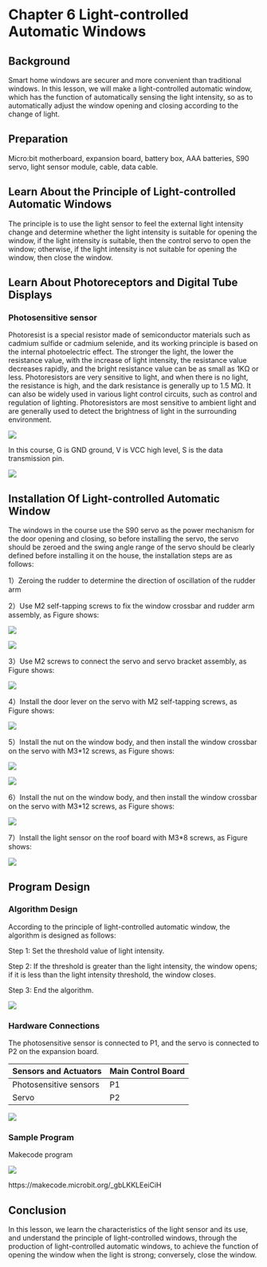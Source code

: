 # Chapter 6 Light-controlled Automatic Windows

## Background  
<P>    
Smart home windows are securer and more convenient than traditional windows. In this lesson, we will make a light-controlled automatic window, which has the function of automatically sensing the light intensity, so as to automatically adjust the window opening and closing according to the change of light. 
<P>

## Preparation  
<P>    
Micro:bit motherboard, expansion board, battery box, AAA batteries, S90 servo, light sensor module, cable, data cable.  
<P> 

## Learn About the Principle of Light-controlled Automatic Windows 
<P>
The principle is to use the light sensor to feel the external light intensity change and determine whether the light intensity is suitable for opening the window, if the light intensity is suitable, then the control servo to open the window; otherwise, if the light intensity is not suitable for opening the window, then close the window.  
<P>


## Learn About Photoreceptors and Digital Tube Displays

### Photosensitive sensor 
<P>
Photoresist is a special resistor made of semiconductor materials such as cadmium sulfide or cadmium selenide, and its working principle is based on the internal photoelectric effect. The stronger the light, the lower the resistance value, with the increase of light intensity, the resistance value decreases rapidly, and the bright resistance value can be as small as 1KΩ or less. Photoresistors are very sensitive to light, and when there is no light, the resistance is high, and the dark resistance is generally up to 1.5 MΩ. It can also be widely used in various light control circuits, such as control and regulation of lighting. Photoresistors are most sensitive to ambient light and are generally used to detect the brightness of light in the surrounding environment. 
<P>
<P>
  
![](pic/6/6_1.png)<BR>
<P>
<P>
In this course, G is GND ground, V is VCC high level, S is the data transmission pin. 
<P>
<P>
  
![](pic/6/6_2.png)<BR>
<P>


## Installation Of Light-controlled Automatic Window 
<P>
The windows in the course use the S90 servo as the power mechanism for the door opening and closing, so before installing the servo, the servo should be zeroed and the swing angle range of the servo should be clearly defined before installing it on the house, the installation steps are as follows:  
<P>
<P>
1）Zeroing the rudder to determine the direction of oscillation of the rudder arm 
<P>
<P>
2）Use M2 self-tapping screws to fix the window crossbar and rudder arm assembly, as Figure shows:
<P>
<P>
  
![](pic/6/6_3.jpg)<BR>
<P>
<P>
  
![](pic/6/6_4.jpg)<BR>
<P>
<P>
3）Use M2 screws to connect the servo and servo bracket assembly, as Figure shows: 
<P>
<P>
  
![](pic/6/6_5.jpg)<BR>
<P>
<P>
4）Install the door lever on the servo with M2 self-tapping screws, as Figure shows:  
<P>
<P>
  
![](pic/6/6_6.jpg)<BR>
<P>
<P>
5）Install the nut on the window body, and then install the window crossbar on the servo with M3*12 screws, as Figure shows: 
<P>
<P>
  
![](pic/6/6_7.jpg)<BR>
<P>
<P>
  
![](pic/6/6_8.jpg)<BR>
<P>
<P>
6）Install the nut on the window body, and then install the window crossbar on the servo with M3*12 screws, as Figure shows:
<P>
<P>
  
![](pic/6/6_9.jpg)<BR>
<P>
<P>
7）Install the light sensor on the roof board with M3*8 screws, as Figure shows: 
<P>
<P>
  
![](pic/6/6_10.jpg)<BR>
<P>

## Program Design 

### Algorithm Design
<P>
According to the principle of light-controlled automatic window, the algorithm is designed as follows:
<P>
<P>
Step 1: Set the threshold value of light intensity. 
<P>
<P>
Step 2: If the threshold is greater than the light intensity, the window opens; if it is less than the light intensity threshold, the window closes. 
<P>
<P>
Step 3: End the algorithm. 
<P>
<P>
  
![](pic/6/6_11.jpg)<BR>
<P>

### Hardware Connections
<P>
The photosensitive sensor is connected to P1, and the servo is connected to P2 on the expansion board. 
<P>

Sensors and Actuators|Main Control Board  
:--|:--
Photosensitive sensors |P1
Servo|P2<BR>
  
![](pic/6/6_12.jpg)<BR>
<P>

### Sample Program 
<P>
Makecode program 
<P>

![](pic/6/6_13.png)<BR>
<P>
<P>  
https://makecode.microbit.org/_gbLKKLEeiCiH 
<P>

## Conclusion 
<P>
In this lesson, we learn the characteristics of the light sensor and its use, and understand the principle of light-controlled windows, through the production of light-controlled automatic windows, to achieve the function of opening the window when the light is strong; conversely, close the window.  
<P>
 
